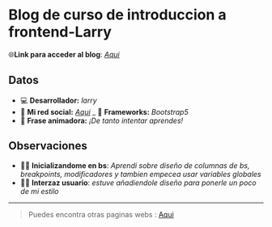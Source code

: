 # Blog de curso de introduccion a frontend-Larry
🌐**Link para acceder al blog**: *[Aqui](https://github.com/larry1sf/blog-personal)*
 
## Datos
- 💻 **Desarrollador:** _larry_
- 🦄 **Mi red social:** [_Aqui_](#)
_ 📄 **Frameworks:** _Bootstrap5_
- 💭 **Frase animadora:** _¡De tanto intentar aprendes!_

## Observaciones 

- 🐱‍💻 **Inicializandome en bs**: _Aprendi sobre diseño de columnas de bs, breakpoints, modificadores y tambien empecea usar variables globales_
- 👨‍🎨 **Interzaz usuario**: _estuve añadiendole diseño para ponerle un poco de mi estilo_
  
---
> Puedes encontra otras paginas webs : [Aqui](https://github.com/larry1sf/)
